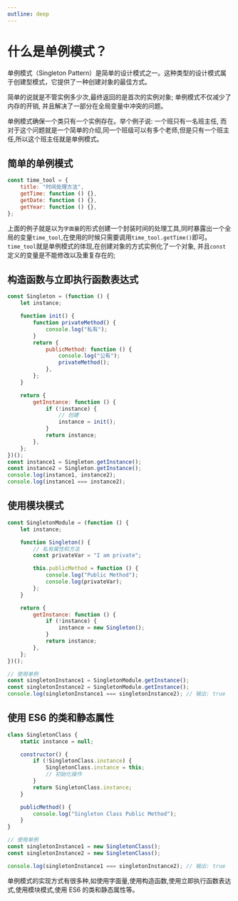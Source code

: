 ```yaml
---
outline: deep
---
```


# 什么是单例模式？

单例模式（Singleton Pattern）是简单的设计模式之一。这种类型的设计模式属于创建型模式，它提供了一种创建对象的最佳方式。

简单的说就是不管实例多少次,最终返回的是首次的实例对象; 单例模式不仅减少了内存的开销, 并且解决了一部分在全局变量中冲突的问题。

单例模式确保一个类只有一个实例存在。举个例子说: 一个班只有一名班主任, 而对于这个问题就是一个简单的介绍,同一个班级可以有多个老师,但是只有一个班主任,所以这个班主任就是单例模式。

## 简单的单例模式

```js
const time_tool = {
	title: "时间处理方法",
	getTime: function () {},
	getDate: function () {},
	getYear: function () {},
};
```

上面的例子就是以为`字面量`的形式创建一个封装时间的处理工具,同时暴露出一个全局的变量`time_tool`,在使用的时候只需要调用`time_tool.getTime()`即可。`time_tool`就是单例模式的体现,在创建对象的方式实例化了一个对象, 并且`const`定义的变量是不能修改以及重复存在的;

## 构造函数与立即执行函数表达式

```js
const Singleton = (function () {
	let instance;

	function init() {
		function privateMethod() {
			console.log("私有");
		}
		return {
			publicMethod: function () {
				console.log("公有");
				privateMethod();
			},
		};
	}

	return {
		getInstance: function () {
			if (!instance) {
				// 创建
				instance = init();
			}
			return instance;
		},
	};
})();
const instance1 = Singleton.getInstance();
const instance2 = Singleton.getInstance();
console.log(instance1, instance2);
console.log(instance1 === instance2);
```

## 使用模块模式

```js
const SingletonModule = (function () {
	let instance;

	function Singleton() {
		// 私有属性和方法
		const privateVar = "I am private";

		this.publicMethod = function () {
			console.log("Public Method");
			console.log(privateVar);
		};
	}

	return {
		getInstance: function () {
			if (!instance) {
				instance = new Singleton();
			}
			return instance;
		},
	};
})();

// 使用单例
const singletonInstance1 = SingletonModule.getInstance();
const singletonInstance2 = SingletonModule.getInstance();
console.log(singletonInstance1 === singletonInstance2); // 输出: true
```

## 使用 ES6 的类和静态属性

```js
class SingletonClass {
	static instance = null;

	constructor() {
		if (!SingletonClass.instance) {
			SingletonClass.instance = this;
			// 初始化操作
		}
		return SingletonClass.instance;
	}

	publicMethod() {
		console.log("Singleton Class Public Method");
	}
}

// 使用单例
const singletonInstance1 = new SingletonClass();
const singletonInstance2 = new SingletonClass();

console.log(singletonInstance1 === singletonInstance2); // 输出: true
```

单例模式的实现方式有很多种,如使用字面量,使用构造函数,使用立即执行函数表达式,使用模块模式,使用 ES6 的类和静态属性等。
